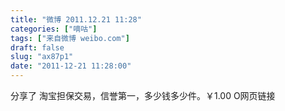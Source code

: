 ```yaml
---
title: "微博 2011.12.21 11:28"
categories: ["嘀咕"]
tags: ["来自微博 weibo.com"]
draft: false
slug: "ax87p1"
date: "2011-12-21 11:28:00"
---
```


<p>分享了  淘宝担保交易，信誉第一，多少钱多少件。￥1.00 O网页链接 ​​​​</p>
